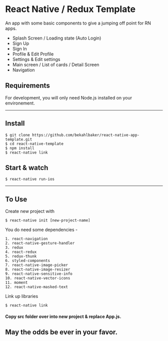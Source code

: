 # React Native / Redux Template

An app with some basic components to give a jumping off point for RN apps.

* Splash Screen / Loading state (Auto Login)
* Sign Up
* Sign In
* Profile & Edit Profile
* Settings & Edit settings
* Main screen / List of cards / Detail Screen
* Navigation

## Requirements

For development, you will only need Node.js installed on your environement.

---

## Install

    $ git clone https://github.com/bekahlbaker/react-native-app-template.git
    $ cd react-native-template
    $ npm install
    $ react-native link

## Start & watch

    $ react-native run-ios

---

## To Use

Create new project with

    $ react-native init [new-project-name]

You do need some dependencies -

    1. react-navigation
    2. react-native-gesture-handler
    3. redux
    4. react-redux
    5. redux-thunk
    6. styled-components
    7. react-native-image-picker
    8. react-native-image-resizer
    9. react-native-sensitive-info
    10. react-native-vector-icons
    11. moment
    12. react-native-masked-text

Link up libraries

    $ react-native link

#### Copy src folder over into new project & replace App.js.

## May the odds be ever in your favor.

